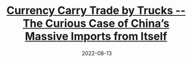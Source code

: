---
layout: post
title: <a href='https://www.voxchina.org/show-3-275.html' target="_blank">Currency Carry Trade by Trucks -- The Curious Case of China’s Massive Imports from Itself</a> 
date:  2022-08-13 
description: Capital controls are common in many developing countries. With capital controls, the standard financial market transactions needed for currency carry trade are hard to implement.
tags: International_Trade China
categories: English
---